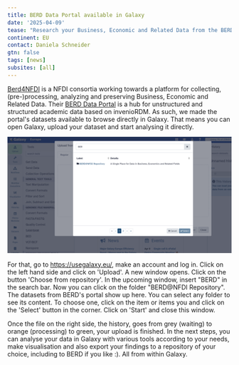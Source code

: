 ```yaml
---
title: BERD Data Portal available in Galaxy
date: '2025-04-09'
tease: "Research your Business, Economic and Related Data from the BERD Data Portal directly in Galaxy"
continent: EU
contact: Daniela Schneider
gtn: false
tags: [news]
subsites: [all]
---
```


[Berd4NFDI](https://www.berd-nfdi.de/about/) is a NFDI consortia working towards a platform for collecting, (pre-)processing, analyzing and preserving Business, Economic and Related Data. 
Their [BERD Data Portal](https://www.berd-nfdi.de/data-portal/) is a hub for unstructured and structured academic data based on invenioRDM.
As such, we made the portal's datasets available to browse directly in Galaxy. 
That means you can open Galaxy, upload your dataset and start analysing it directly.

![Screenshot of the BERD Data Portal Folder in Galaxy](BERD_Galaxy.png "Browse the BERD Data Portal within Galaxy")


For that, go to https://usegalaxy.eu/, make an account and log in. Click on the left hand side and click on 'Upload'.
A new window opens. Click on the button 'Choose from repository'. In the upcoming window, insert "BERD" in the search bar.
Now you can click on the folder "BERD@NFDI Repository". The datasets from BERD's portal show up here. You can select any folder to see its content. To choose one, click on the item or items you and click on the 'Select' button in the corner. 
Click on 'Start' and close this window.

Once the file on the right side, the history, goes from grey (waiting) to orange (processing) to green, your upload is finished.
In the next steps, you can analyse your data in Galaxy with various tools according to your needs, make visualisation and also export your findings to a repository of your choice, including to BERD if you like :). All from within Galaxy.

